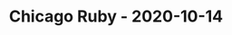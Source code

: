 ---
layout: post
title: Chicago Ruby - 2020-10-14
datetime: '2020-10-14 18:00:00 -0500'
name: Chicago Ruby
external_url: https://www.meetup.com/ChicagoRuby/events/xlfgcrybcnbsb/
online_event: false
year_month: 2020-10
---
